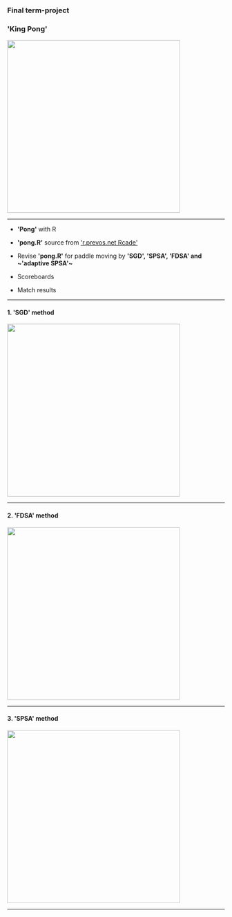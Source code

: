 
### Final term-project 


### **'King Pong'**

<img width = "400" heigth = "350" src = https://user-images.githubusercontent.com/37679460/48955703-888ce980-ef92-11e8-9a3d-428c13ec2c1a.png>

----------------------
  - **'Pong'** with R
  
  
  - **'pong.R'** source from ['r.prevos.net Rcade'](https://github.com/pprevos/r.prevos.net/tree/master/Rcade)
  
  
  - Revise **'pong.R'** for paddle moving by **'SGD', 'SPSA', 'FDSA' and ~'adaptive SPSA'~** 
  
  
  - Scoreboards
  
  
  - Match results
  
-------------------
#### 1. 'SGD' method

<img width = "400" heigth = "350" src = https://user-images.githubusercontent.com/37679460/49686033-eb08ec80-fb31-11e8-982d-75267b886e03.gif>

----------------------
#### 2. 'FDSA' method

 <img width = "400" heigth = "350" src = https://user-images.githubusercontent.com/37679460/49686034-eb08ec80-fb31-11e8-8822-372993fe8a5d.gif>
 
----------------------
#### 3. 'SPSA' method

<img width = "400" heigth = "350" src = https://user-images.githubusercontent.com/37679460/49686032-eb08ec80-fb31-11e8-988d-0a0a998b8f7c.gif>

----------------------

